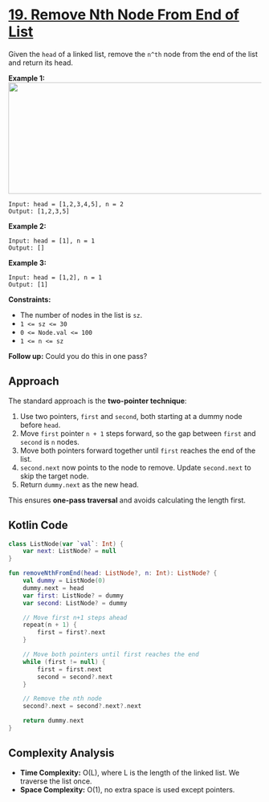 # [19. Remove Nth Node From End of List](https://leetcode.com/problems/remove-nth-node-from-end-of-list/description/?envType=study-plan-v2&envId=top-interview-150)

Given the <code>head</code> of a linked list, remove the <code>n^th</code> node from the end of the list and return its head.

**Example 1:** 
<img alt="" src="https://assets.leetcode.com/uploads/2020/10/03/remove_ex1.jpg" style="width: 542px; height: 222px;">

```
Input: head = [1,2,3,4,5], n = 2
Output: [1,2,3,5]
```

**Example 2:** 

```
Input: head = [1], n = 1
Output: []
```

**Example 3:** 

```
Input: head = [1,2], n = 1
Output: [1]
```

**Constraints:** 

- The number of nodes in the list is <code>sz</code>.
- <code>1 <= sz <= 30</code>
- <code>0 <= Node.val <= 100</code>
- <code>1 <= n <= sz</code>

**Follow up:**  Could you do this in one pass?


## Approach

The standard approach is the **two-pointer technique**:

1. Use two pointers, `first` and `second`, both starting at a dummy node before `head`.
2. Move `first` pointer `n + 1` steps forward, so the gap between `first` and `second` is `n` nodes.
3. Move both pointers forward together until `first` reaches the end of the list.
4. `second.next` now points to the node to remove. Update `second.next` to skip the target node.
5. Return `dummy.next` as the new head.

This ensures **one-pass traversal** and avoids calculating the length first.

## Kotlin Code

```kotlin
class ListNode(var `val`: Int) {
    var next: ListNode? = null
}

fun removeNthFromEnd(head: ListNode?, n: Int): ListNode? {
    val dummy = ListNode(0)
    dummy.next = head
    var first: ListNode? = dummy
    var second: ListNode? = dummy

    // Move first n+1 steps ahead
    repeat(n + 1) {
        first = first?.next
    }

    // Move both pointers until first reaches the end
    while (first != null) {
        first = first.next
        second = second?.next
    }

    // Remove the nth node
    second?.next = second?.next?.next

    return dummy.next
}
```

## Complexity Analysis

- **Time Complexity:** O(L), where L is the length of the linked list. We traverse the list once.
- **Space Complexity:** O(1), no extra space is used except pointers.
